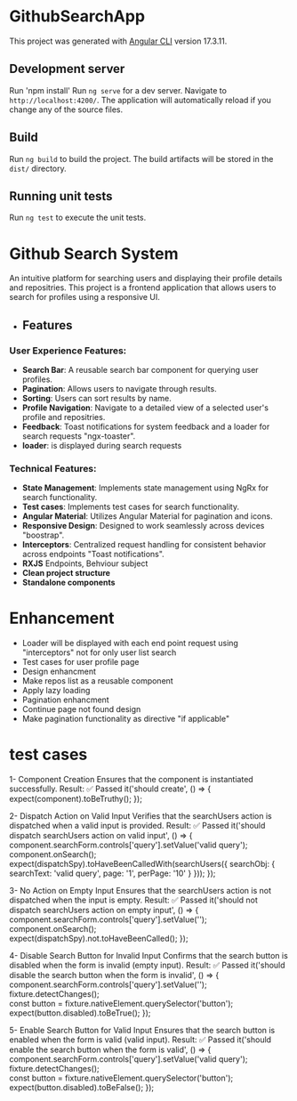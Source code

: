 # GithubSearchApp
This project was generated with [Angular CLI](https://github.com/angular/angular-cli) version 17.3.11.

## Development server
Run 'npm install'
Run `ng serve` for a dev server. Navigate to `http://localhost:4200/`. The application will automatically reload if you change any of the source files.

## Build
Run `ng build` to build the project. The build artifacts will be stored in the `dist/` directory.

## Running unit tests
Run `ng test` to execute the unit tests.

# Github Search System
An intuitive platform for searching users and displaying their profile details and repositries.
This project is a frontend application that allows users to search for profiles using a responsive UI. 

- ## Features

### User Experience Features:
- **Search Bar**: A reusable search bar component for querying user profiles.
- **Pagination**: Allows users to navigate through results.
- **Sorting**: Users can sort results by name.
- **Profile Navigation**: Navigate to a detailed view of a selected user's profile and repositries.
- **Feedback**: Toast notifications for system feedback and a loader for search requests "ngx-toaster".
- **loader**: is displayed during search requests

### Technical Features:
- **State Management**: Implements state management using NgRx for search functionality.
- **Test cases**: Implements test cases for search functionality.
- **Angular Material**: Utilizes Angular Material for pagination and icons.
- **Responsive Design**: Designed to work seamlessly across devices "boostrap".
- **Interceptors**: Centralized request handling for consistent behavior across endpoints "Toast notifications".
- **RXJS** Endpoints, Behviour subject
- **Clean project structure**
- **Standalone components**

# Enhancement
- Loader will be displayed with each end point request using "interceptors" not for only user list search
- Test cases for user profile page
- Design enhancment
- Make repos list as a reusable component
- Apply lazy loading
- Pagination enhancment
- Continue page not found design
- Make pagination functionality as directive "if applicable"

# test cases
1- Component Creation
  Ensures that the component is instantiated successfully.
  Result: ✅ Passed
  it('should create', () => {
    expect(component).toBeTruthy();
  });

2- Dispatch Action on Valid Input
  Verifies that the searchUsers action is dispatched when a valid input is provided.
  Result: ✅ Passed
  it('should dispatch searchUsers action on valid input', () => {
    component.searchForm.controls['query'].setValue('valid query');
    component.onSearch(); 
    expect(dispatchSpy).toHaveBeenCalledWith(searchUsers({ searchObj: { searchText: 'valid query', page: '1', perPage: '10' } }));
  });

3- No Action on Empty Input
  Ensures that the searchUsers action is not dispatched when the input is empty.
  Result: ✅ Passed
  it('should not dispatch searchUsers action on empty input', () => {
    component.searchForm.controls['query'].setValue('');
    component.onSearch();  
    expect(dispatchSpy).not.toHaveBeenCalled();
  });

4- Disable Search Button for Invalid Input
  Confirms that the search button is disabled when the form is invalid (empty input).
  Result: ✅ Passed
  it('should disable the search button when the form is invalid', () => {
    component.searchForm.controls['query'].setValue('');
    fixture.detectChanges();  
    const button = fixture.nativeElement.querySelector('button');
    expect(button.disabled).toBeTrue();
  });

5- Enable Search Button for Valid Input
  Ensures that the search button is enabled when the form is valid (valid input).
  Result: ✅ Passed
  it('should enable the search button when the form is valid', () => {
    component.searchForm.controls['query'].setValue('valid query');
    fixture.detectChanges();  
    const button = fixture.nativeElement.querySelector('button');
    expect(button.disabled).toBeFalse();
  });




